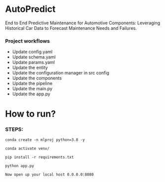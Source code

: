 # AutoPredict
End to End Predictive Maintenance for Automotive Components: Leveraging Historical Car Data to Forecast Maintenance Needs and Failures.



### Project workflows

- Update config.yaml
- Update schema.yaml
- Update params.yaml
- Update the entity
- Update the configuration manager in src config
- Update the components
- Update the pipeline
- Update the main.py
- Update the app.py



# How to run?

### STEPS:

``` conda create -n mlproj python=3.8 -y ```


``` conda activate venv/ ```


``` pip install -r requirements.txt ```


``` python app.py ```


``` Now open up your local host 0.0.0.0:8080 ```
